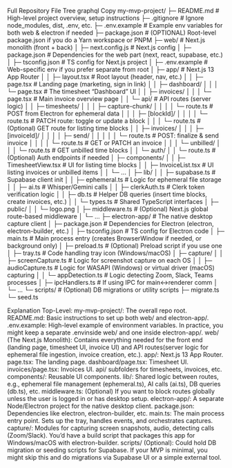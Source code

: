 Full Repository File Tree
graphql
Copy
my-mvp-project/
├─ README.md                      # High-level project overview, setup instructions
├─ .gitignore                     # Ignore node_modules, dist, .env, etc.
├─ .env.example                   # Example env variables for both web & electron if needed
├─ package.json                   # (OPTIONAL) Root-level package.json if you do a Yarn workspace or PNPM
├─ web/                           # Next.js monolith (front + back)
│  ├─ next.config.js              # Next.js config
│  ├─ package.json                # Dependencies for the web part (next, react, supabase, etc.)
│  ├─ tsconfig.json               # TS config for Next.js project
│  ├─ .env.example                # Web-specific env if you prefer separate from root
│  ├─ app/                        # Next.js 13 App Router
│  │  ├─ layout.tsx               # Root layout (header, nav, etc.)
│  │  ├─ page.tsx                 # Landing page (marketing, sign in link)
│  │  ├─ dashboard/
│  │  │  └─ page.tsx              # The timesheet “Dashboard” UI
│  │  ├─ invoices/
│  │  │  └─ page.tsx              # Main invoice overview page
│  │  └─ api/                     # API routes (server logic)
│  │     ├─ timesheets/
│  │     │  ├─ capture-chunk/
│  │     │  │  └─ route.ts        # POST from Electron for ephemeral data
│  │     │  ├─ [blockId]/
│  │     │  │  └─ route.ts        # PATCH route: toggle or update a block
│  │     │  └─ route.ts           # (Optional) GET route for listing time blocks
│  │     ├─ invoices/
│  │     │  ├─ [invoiceId]/
│  │     │  │  ├─ send/
│  │     │  │  │  └─ route.ts     # POST: finalize & send invoice
│  │     │  │  └─ route.ts        # GET or PATCH an invoice
│  │     │  └─ unbilled/
│  │     │     └─ route.ts        # GET unbilled time blocks
│  │     └─ auth/
│  │        └─ route.ts           # (Optional) Auth endpoints if needed
│  ├─ components/
│  │  ├─ TimesheetView.tsx        # UI for listing time blocks
│  │  ├─ InvoiceList.tsx          # UI listing invoices or unbilled items
│  │  └─ ...
│  ├─ lib/
│  │  ├─ supabase.ts              # Supabase client init
│  │  ├─ ephemeral.ts             # Logic for ephemeral file storage
│  │  ├─ ai.ts                    # Whisper/Gemini calls
│  │  ├─ clerkAuth.ts             # Clerk token verification logic
│  │  ├─ db.ts                    # Helper DB queries (insert time blocks, create invoices, etc.)
│  │  └─ types.ts                 # Shared TypeScript interfaces
│  ├─ public/
│  │  └─ logo.png
│  ├─ middleware.ts               # (Optional) Next.js global route-based middleware
│  └─ ...
├─ electron-app/                  # The native desktop capture client
│  ├─ package.json                # Dependencies for Electron (electron, electron-builder, etc.)
│  ├─ tsconfig.json               # TS config for Electron code
│  ├─ main.ts                     # Main process entry (creates BrowserWindow if needed, or background only)
│  ├─ preload.ts                  # (Optional) Preload script if you use one
│  ├─ tray.ts                     # Code handling tray icon (Windows/macOS)
│  ├─ capture/
│  │  ├─ screenCapture.ts         # Logic for screenshot capture on each OS
│  │  ├─ audioCapture.ts          # Logic for WASAPI (Windows) or virtual driver (macOS) capturing
│  │  └─ appDetection.ts          # Logic detecting Zoom, Slack, Teams processes
│  ├─ ipcHandlers.ts              # If using IPC for main<->renderer comm
│  └─ ...
└─ scripts/                       # (Optional) DB migrations or utility scripts
   ├─ migrate.ts
   └─ seed.ts


Explanation
Top-Level:
my-mvp-project/: The overall repo root.
README.md: Basic instructions to set up both web/ and electron-app/.
.env.example: High-level example of environment variables. In practice, you might keep a separate .envinside web/ and one inside electron-app/.
web/ (The Next.js Monolith):
Contains everything needed for the front end (landing page, timesheet UI, invoice UI) and API routes(server logic for ephemeral file ingestion, invoice creation, etc.).
app/: Next.js 13 App Router.
page.tsx: The landing page.
dashboard/page.tsx: Timesheet UI.
invoices/page.tsx: Invoices UI.
api/ subfolders for timesheets, invoices, etc.
components/: Reusable UI components.
lib/: Shared logic between routes, e.g., ephemeral file management (ephemeral.ts), AI calls (ai.ts), DB queries (db.ts), etc.
middleware.ts: (Optional) If you want to block routes globally unless the user is logged in or has desktop setup.
electron-app/:
A separate Node/Electron project for the native desktop client.
package.json: Dependencies like electron, electron-builder, etc.
main.ts: The main process entry point. Sets up the tray, handles events, and orchestrates captures.
capture/: Modules for capturing screen snapshots, audio, detecting calls (Zoom/Slack).
You’d have a build script that packages this app for Windows/macOS with electron-builder.
scripts/ (Optional):
Could hold DB migration or seeding scripts for Supabase.
If your MVP is minimal, you might skip this and do migrations via Supabase UI or a simple external tool.

